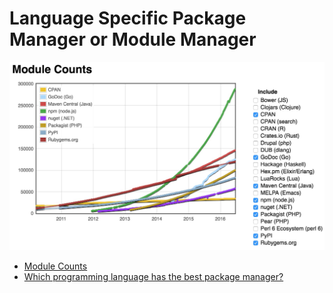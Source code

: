 # Language Specific Package Manager or Module Manager

![](/_image/Modulecounts_20160615.jpg)

- [Module Counts](http://www.modulecounts.com/)
- [Which programming language has the best package manager?](https://blog.versioneye.com/2014/01/15/which-programming-language-has-the-best-package-manager/)
